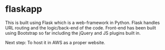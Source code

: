 # flaskapp

This is built using Flask which is a web-framework in Python. Flask handles URL routing and the logic/back-end of the code. 
Front-end has been built using Bootstrap so far including the jQuery and JS plugins built in. 

Next step: To host it in AWS as a proper website. 
